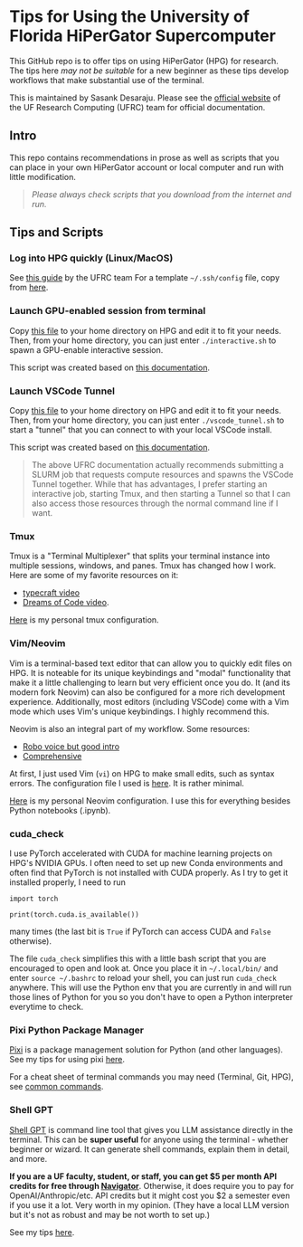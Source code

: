 # Tips for Using the University of Florida HiPerGator Supercomputer

This GitHub repo is to offer tips on using HiPerGator (HPG) for research.
The tips here *may not be suitable* for a new beginner as these tips develop workflows that make substantial use of the terminal.

This is maintained by Sasank Desaraju.
Please see the [official website](https://help.rc.ufl.edu/doc/UFRC_Help_and_Documentation) of the UF Research Computing (UFRC) team for official documentation.

## Intro

This repo contains recommendations in prose as well as scripts that you can place in your own HiPerGator account or local computer and run with little modification.

>*Please always check scripts that you download from the internet and run.*

## Tips and Scripts

### Log into HPG quickly (Linux/MacOS)

See [this guide](https://help.rc.ufl.edu/doc/SSH_Multiplexing) by the UFRC team
For a template `~/.ssh/config` file, copy from [here](template_config).

### Launch GPU-enabled session from terminal

Copy [this file](interactive.sh) to your home directory on HPG and edit it to fit your needs.
Then, from your home directory, you can just enter `./interactive.sh` to spawn a GPU-enable interactive session.

This script was created based on [this documentation](https://help.rc.ufl.edu/doc/Development_and_Testing#SLURM_Development_Session).

### Launch VSCode Tunnel

Copy [this file](vscode_tunnel.sh) to your home directory on HPG and edit it to fit your needs.
Then, from your home directory, you can just enter `./vscode_tunnel.sh` to start a "tunnel" that you can connect to with your local VSCode install.

This script was created based on [this documentation](https://help.rc.ufl.edu/doc/VS_Code_Remote_Development).

> The above UFRC documentation actually recommends submitting a SLURM job that requests compute resources and spawns the VSCode Tunnel together.
> While that has advantages, I prefer starting an interactive job, starting Tmux, and then starting a Tunnel so that I can also access those resources through the normal command line if I want.

### Tmux

Tmux is a "Terminal Multiplexer" that splits your terminal instance into multiple sessions, windows, and panes.
Tmux has changed how I work. Here are some of my favorite resources on it:
- [typecraft video](https://www.youtube.com/watch?v=niuOc02Rvrc&ab_channel=typecraft)
- [Dreams of Code video](https://www.youtube.com/watch?v=DzNmUNvnB04&ab_channel=DreamsofCode).

[Here](https://github.com/sasank-desaraju/dotfiles/tree/main/.config/tmux/tmux.conf) is my personal tmux configuration.

### Vim/Neovim

Vim is a terminal-based text editor that can allow you to quickly edit files on HPG.
It is noteable for its unique keybindings and "modal" functionality that make it a little challenging to learn but very efficient once you do.
It (and its modern fork Neovim) can also be configured for a more rich development experience.
Additionally, most editors (including VSCode) come with a Vim mode which uses Vim's unique keybindings.
I highly recommend this.

Neovim is also an integral part of my workflow.
Some resources:
- [Robo voice but good intro](https://www.youtube.com/watch?v=lWTzqPfy1gE&ab_channel=Dispatch)
- [Comprehensive](https://www.youtube.com/watch?v=80mWp6H4zEw&ab_channel=JoseanMartinez)

At first, I just used Vim (`vi`) on HPG to make small edits, such as syntax errors.
The configuration file I used is [here](.vimrc).
It is rather minimal.

[Here](https://github.com/sasank-desaraju/nvim) is my personal Neovim configuration.
I use this for everything besides Python notebooks (.ipynb).

### cuda_check

I use PyTorch accelerated with CUDA for machine learning projects on HPG's NVIDIA GPUs.
I often need to set up new Conda environments and often find that PyTorch is not installed with CUDA properly.
As I try to get it installed properly, I need to run
```{python}
import torch

print(torch.cuda.is_available())
```
many times (the last bit is `True` if PyTorch can access CUDA and `False` otherwise).

The file `cuda_check` simplifies this with a little bash script that you are encouraged to open and look at.
Once you place it in `~/.local/bin/` and enter `source ~/.bashrc` to reload your shell, you can just run `cuda_check` anywhere.
This will use the Python env that you are currently in and will run those lines of Python for you so you don't have to open a Python interpreter everytime to check.

### Pixi Python Package Manager

[Pixi](https://prefix.dev/) is a package management solution for Python (and other languages).
See my tips for using pixi [here](pixi.md).


For a cheat sheet of terminal commands you may need (Terminal, Git, HPG), see [common commands](common_commands.md).


### Shell GPT

[Shell GPT](https://github.com/TheR1D/shell_gpt) is command line tool that gives you LLM assistance directly in the terminal.
This can be **super useful** for anyone using the terminal - whether beginner or wizard.
It can generate shell commands, explain them in detail, and more.

**If you are a UF faculty, student, or staff, you can get $5 per month API credits for free through [Navigator](https://it.ufl.edu/ai/navigator-toolkit/)**.
Otherwise, it does require you to pay for OpenAI/Anthropic/etc. API credits but it might cost you $2 a semester even if you use it a lot.
Very worth in my opinion.
(They have a local LLM version but it's not as robust and may be not worth to set up.)

See my tips [here](sgpt.md).
